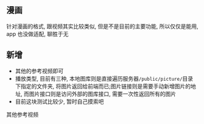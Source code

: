 ## 漫画

针对漫画的格式, 跟视频其实比较类似, 但是不是目前的主要功能, 所以仅仅是能用, app 也没做适配, 聊胜于无

## 新增

- 其他的参考视频即可
- 播放类型, 目前有三种, 本地图库则是直接遍历服务器`/public/picture/`目录下指定的文件夹, 将图片返回给前端而已;图片链接则是需要手动新增图片的地址, 而图片接口则是访问外部的图库接口, 需要一次性返回所有的图片
- 目前这块测试比较少, 暂时自己摸索吧

其他参考视频
